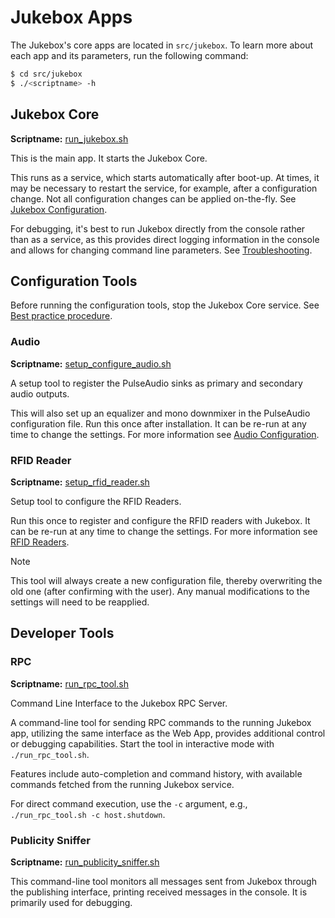 # Jukebox Apps

The Jukebox's core apps are located in `src/jukebox`. To learn more about each app and its parameters, run the following command:

``` bash
$ cd src/jukebox
$ ./<scriptname> -h
```

## Jukebox Core

**Scriptname:** [run_jukebox.sh](../../run_jukebox.sh)

This is the main app. It starts the Jukebox Core.

This runs as a service, which starts automatically after boot-up. At times, it may be necessary to restart the service, for example, after a configuration change. Not all configuration changes can be applied on-the-fly. See [Jukebox Configuration](../builders/configuration.md#jukebox-configuration).

For debugging, it's best to run Jukebox directly from the console rather than as a service, as this provides direct logging information in the console and allows for changing command line parameters. See [Troubleshooting](../builders/troubleshooting.md).

## Configuration Tools

Before running the configuration tools, stop the Jukebox Core service.
See [Best practice procedure](../builders/configuration.md#best-practice-procedure).

### Audio

**Scriptname:** [setup_configure_audio.sh](../../installation/components/setup_configure_audio.sh)

A setup tool to register the PulseAudio sinks as primary and secondary audio outputs.

This will also set up an equalizer and mono downmixer in the PulseAudio configuration file. Run this once after installation. It can be re-run at any time to change the settings. For more information see [Audio Configuration](../builders/audio.md).

### RFID Reader

**Scriptname:** [setup_rfid_reader.sh](../../installation/components/setup_rfid_reader.sh)

Setup tool to configure the RFID Readers.

Run this once to register and configure the RFID readers with Jukebox. It can be re-run at any time to change the settings. For more information see [RFID Readers](./rfid/README.md).

> [!NOTE]
> This tool will always create a new configuration file, thereby overwriting the old one (after confirming with the user). Any manual modifications to the settings will need to be reapplied.

## Developer Tools

### RPC

**Scriptname:** [run_rpc_tool.sh](../../tools/run_rpc_tool.sh)

Command Line Interface to the Jukebox RPC Server.

A command-line tool for sending RPC commands to the running Jukebox app, utilizing the same interface as the Web App, provides additional control or debugging capabilities. Start the tool in interactive mode with `./run_rpc_tool.sh`.

Features include auto-completion and command history, with available commands fetched from the running Jukebox service.

For direct command execution, use the `-c` argument, e.g., `./run_rpc_tool.sh -c host.shutdown`.

### Publicity Sniffer

**Scriptname:** [run_publicity_sniffer.sh](../../tools/run_publicity_sniffer.sh)

This command-line tool monitors all messages sent from Jukebox through the publishing interface, printing received messages in the console. It is primarily used for debugging.
